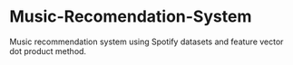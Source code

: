 # Music-Recomendation-System
Music recommendation system using Spotify datasets and feature vector dot product method.
